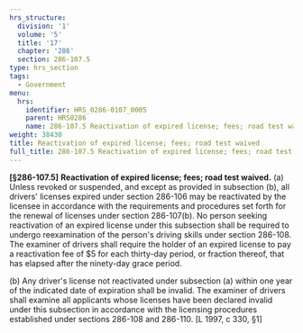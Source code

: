 ```yaml
---
hrs_structure:
  division: '1'
  volume: '5'
  title: '17'
  chapter: '286'
  section: 286-107.5
type: hrs_section
tags:
  - Government
menu:
  hrs:
    identifier: HRS_0286-0107_0005
    parent: HRS0286
    name: 286-107.5 Reactivation of expired license; fees; road test waived
weight: 38430
title: Reactivation of expired license; fees; road test waived
full_title: 286-107.5 Reactivation of expired license; fees; road test waived
---
```

**[§286-107.5]** **Reactivation of expired license; fees; road test waived.** (a) Unless revoked or suspended, and except as provided in subsection (b), all drivers' licenses expired under section 286-106 may be reactivated by the licensee in accordance with the requirements and procedures set forth for the renewal of licenses under section 286-107(b). No person seeking reactivation of an expired license under this subsection shall be required to undergo reexamination of the person's driving skills under section 286-108\. The examiner of drivers shall require the holder of an expired license to pay a reactivation fee of $5 for each thirty-day period, or fraction thereof, that has elapsed after the ninety-day grace period.

(b) Any driver's license not reactivated under subsection (a) within one year of the indicated date of expiration shall be invalid. The examiner of drivers shall examine all applicants whose licenses have been declared invalid under this subsection in accordance with the licensing procedures established under sections 286-108 and 286-110\. [L 1997, c 330, §1]